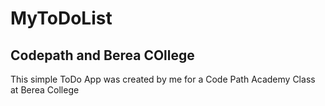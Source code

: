 # MyToDoList

## Codepath and Berea COllege
This simple ToDo App was created by me for a Code Path Academy Class at Berea College
